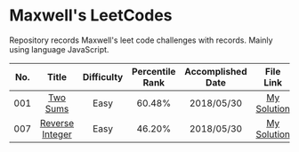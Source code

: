 # Maxwell's LeetCodes

Repository records Maxwell's leet code challenges with records. Mainly using language JavaScript.

|No.|Title|Difficulty|Percentile Rank|Accomplished Date|File Link|
|:-:|:---:|:--------:|:-------------:|:---------------:|:-------:|
|001|[Two Sums](https://leetcode.com/problems/two-sum/)|Easy|60.48%|2018/05/30|[My Solution](https://github.com/Maxwell-Alexius/Maxwell-LeetCodes/blob/master/001-Two-Sums/original-attempt.js)|
|007|[Reverse Integer](https://leetcode.com/problems/reverse-integer/)|Easy|46.20%|2018/05/30|[My Solution](https://github.com/Maxwell-Alexius/Maxwell-LeetCodes/blob/master/007-Reverse-Integer/original-attempt.js)|
